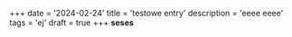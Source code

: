 +++
date = '2024-02-24'
title = 'testowe entry'
description = 'eeee eeee'
tags = 'ej'
draft = true
+++
**seses**